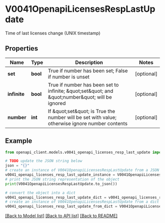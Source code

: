 # V0041OpenapiLicensesRespLastUpdate

Time of last licenses change (UNIX timestamp)

## Properties

Name | Type | Description | Notes
------------ | ------------- | ------------- | -------------
**set** | **bool** | True if number has been set; False if number is unset | [optional] 
**infinite** | **bool** | True if number has been set to infinite; \&quot;set\&quot; and \&quot;number\&quot; will be ignored | [optional] 
**number** | **int** | If \&quot;set\&quot; is True the number will be set with value; otherwise ignore number contents | [optional] 

## Example

```python
from openapi_client.models.v0041_openapi_licenses_resp_last_update import V0041OpenapiLicensesRespLastUpdate

# TODO update the JSON string below
json = "{}"
# create an instance of V0041OpenapiLicensesRespLastUpdate from a JSON string
v0041_openapi_licenses_resp_last_update_instance = V0041OpenapiLicensesRespLastUpdate.from_json(json)
# print the JSON string representation of the object
print(V0041OpenapiLicensesRespLastUpdate.to_json())

# convert the object into a dict
v0041_openapi_licenses_resp_last_update_dict = v0041_openapi_licenses_resp_last_update_instance.to_dict()
# create an instance of V0041OpenapiLicensesRespLastUpdate from a dict
v0041_openapi_licenses_resp_last_update_from_dict = V0041OpenapiLicensesRespLastUpdate.from_dict(v0041_openapi_licenses_resp_last_update_dict)
```
[[Back to Model list]](../README.md#documentation-for-models) [[Back to API list]](../README.md#documentation-for-api-endpoints) [[Back to README]](../README.md)


